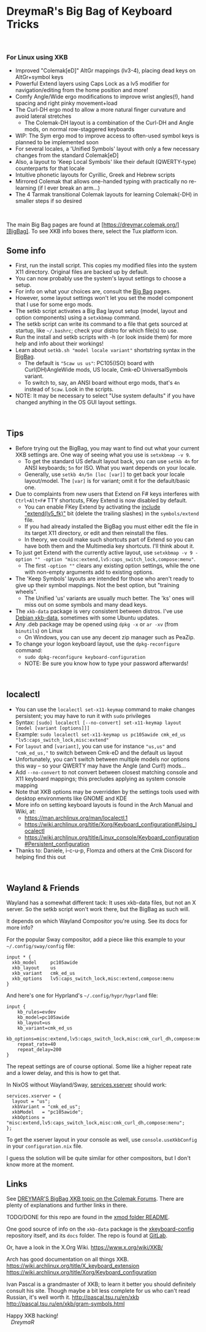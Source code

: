 DreymaR's Big Bag of Keyboard Tricks
====================================
<br>

### For Linux using XKB

* Improved "Colemak[eD]" AltGr mappings (lv3-4), placing dead keys on AltGr+symbol keys
* Powerful Extend layers using Caps Lock as a lv5 modifier for navigation/editing from the home position and more!
* Comfy Angle/Wide ergo modifications to improve wrist angles(!), hand spacing and right pinky movement+load
* The Curl-DH ergo mod to allow a more natural finger curvature and avoid lateral stretches
	- The Colemak-DH layout is a combination of the Curl-DH and Angle mods, on normal row-staggered keyboards
* WIP: The Sym ergo mod to improve access to often-used symbol keys is planned to be implemented soon
* For several locales, a 'Unified Symbols' layout with only a few necessary changes from the standard Colemak[eD]
* Also, a layout to 'Keep Local Symbols' like their default (QWERTY-type) counterparts for that locale
* Intuitive phonetic layouts for Cyrillic, Greek and Hebrew scripts
* Mirrored Colemak that allows one-handed typing with practically no re-learning (if I ever break an arm...)
* The 4 Tarmak transitional Colemak layouts for learning Colemak(-DH) in smaller steps if so desired
<br>

The main Big Bag pages are found at [https://dreymar.colemak.org/][BigBag]. To see XKB info boxes there, select the Tux platform icon.
<br>

Some info
---------

* First, run the install script. This copies my modified files into the system X11 directory. Original files are backed up by default.
* You can now probably use the system's layout settings to choose a setup. 
* For info on what your choices are, consult the [Big Bag][BigBag] pages.
* However, some layout settings won't let you set the model component that I use for some ergo mods.
* The setkb script activates a Big Bag layout setup (model, layout and option components) using a `setxkbmap` command.
* The setkb script can write its command to a file that gets sourced at startup, like `~/.bashrc`; check your distro for which file(s) to use.
* Run the install and setkb scripts with -h (or look inside them) for more help and info about their workings!
* Learn about `setkb.sh "model locale variant"` shortstring syntax in the [BigBag][BigBag4X].
	- The default is `"5caw us us"`: PC105(ISO) board with Curl(DH)AngleWide mods, US locale, Cmk-eD UniversalSymbols variant.
	- To switch to, say, an ANSI board without ergo mods, that's `4n` instead of `5caw`. Look in the scripts.
* NOTE: It may be necessary to select "Use system defaults" if you have changed anything in the OS GUI layout settings.
<br>

Tips
----
* Before trying out the BigBag, you may want to find out what your current XKB settings are. One way of seeing what you use is `setxkbmap -v 9`.
	- To get the standard US default layout back, you can use `setkb 4n` for ANSI keyboards; `5n` for ISO. What you want depends on your locale.
	- Generally, use `setkb 4n/5n [loc [var]]` to get back your locale layout/model. The `[var]` is for variant; omit it for the default/basic one.
* Due to complaints from new users that Extend on F# keys interferes with `Ctrl+Alt+F#` TTY shortcuts, FKey Extend is now disabled by default.
	- You can enable FKey Extend by activating the [include "extend(lv5_fk)"][BB-ExtFK] bit (delete the trailing slashes) in the `symbols/extend` file.
	- If you had already installed the BigBag you must either edit the file in its target X11 directory, or edit and then reinstall the files.
	- In theory, we could make such shortcuts part of Extend so you can have both them and the Multimedia key shortcuts. I'll think about it.
* To just get Extend with the currently active layout, use `setxkbmap -v 9 -option "" -option "misc:extend,lv5:caps_switch_lock,compose:menu"`.
	- The first `-option ""` clears any existing option settings, while the one with non-empty arguments add to existing options.
* The 'Keep Symbols' layouts are intended for those who aren't ready to give up their symbol mappings. Not the best option, but "training wheels".
	- The Unified 'us' variants are usually much better. The 'ks' ones will miss out on some symbols and many dead keys.
* The `xkb-data` package is very consistent between distros. I've use [Debian xkb-data][XKB-DebS], sometimes with some Ubuntu updates.
* Any .deb package may be opened using `dpkg -x` or `ar -xv` (from `binutils`) on Linux
	- On Windows, you can use any decent zip manager such as PeaZip.
* To change your logon keyboard layout, use the `dpkg-reconfigure` command:
	- `sudo dpkg-reconfigure keyboard-configuration`
	- NOTE: Be sure you know how to type your password afterwards!
<br>

localectl
---------
* You can use the `localectl set-x11-keymap` command to make changes persistent; you may have to run it with `sudo` privileges
* Syntax: `[sudo] localectl [--no-convert] set-x11-keymap layout [model [variant [options]]]`
* Example: `sudo localectl set-x11-keymap us pc105awide cmk_ed_us "lv5:caps_switch_lock,misc:extend"`
* For `layout` and `[variant]`, you can use for instance `"us,us"` and `"cmk_ed_us,"` to switch between Cmk-eD and the default us layout
* Unfortunately, you can't switch between multiple models nor options this way – so your QWERTY may have the Angle (and Curl!) mods...
* Add `--no-convert` to not convert between closest matching console and X11 keyboard mappings; this precludes applying as system console mapping
* Note that XKB options may be overridden by the settings tools used with desktop environments like GNOME and KDE
* More info on setting keyboard layouts is found in the Arch Manual and Wiki, at: 
	- https://man.archlinux.org/man/localectl.1
	- https://wiki.archlinux.org/title/Xorg/Keyboard_configuration#Using_localectl
	- https://wiki.archlinux.org/title/Linux_console/Keyboard_configuration#Persistent_configuration
* Thanks to: Daniele, i-c-u-p, Flomza and others at the Cmk Discord for helping find this out
<br>

Wayland & Friends
-----------------
Wayland has a somewhat different tack: It uses xkb-data files, but not an X server. So the setkb script won't work there, but the BigBag as such will.

It depends on which Wayland Compositor you're using. See its docs for more info?

For the popular Sway compositor, add a piece like this example to your `~/.config/sway/config` file:
```
input * {
  xkb_model     pc105awide
  xkb_layout    us
  xkb_variant   cmk_ed_us
  xkb_options   lv5:caps_switch_lock,misc:extend,compose:menu
}
```

And here's one for Hyprland's `~/.config/hypr/hyprland` file:
```
input {
    kb_rules=evdev
    kb_model=pc105awide
    kb_layout=us
    kb_variant=cmk_ed_us
    kb_options=misc:extend,lv5:caps_switch_lock,misc:cmk_curl_dh,compose:menu
    repeat_rate=40
    repeat_delay=200
}
``` 
The repeat settings are of course optional. Some like a higher repeat rate and a lower delay, and this is how to get that.

In NixOS without Wayland/Sway, [services.xserver](https://nixos.wiki/wiki/Keyboard_Layout_Customization) should work:
```
services.xserver = {
  layout = "us";
  xkbVariant = "cmk_ed_us";
  xkbModel   = "pc105awide";
  xkbOptions = "misc:extend,lv5:caps_switch_lock,misc:cmk_curl_dh,compose:menu";
};
```
To get the xserver layout in your console as well, use `console.useXkbConfig` in your `configuration.nix` file.

I guess the solution will be quite similar for other compositors, but I don't know more at the moment.
<br>

Links
-----
See [DREYMAR'S BigBag XKB topic on the Colemak Forums][BigBag4X].
There are plenty of explanations and further links in there.
<br>

TODO/DONE for this repo are found in the [xmod folder README][xmREADME].
<br>

One good source of info on the `xkb-data` package is the [xkeyboard-config][XKB-conf] repository itself, and its `docs` folder. The repo is found at [GitLab][XKBgitLb].
<br>

Or, have a look in the X.Org Wiki.
https://www.x.org/wiki/XKB/
<br>

Arch has good documentation on all things XKB.
https://wiki.archlinux.org/title/X_keyboard_extension
https://wiki.archlinux.org/title/Xorg/Keyboard_configuration
<br>

Ivan Pascal is a grandmaster of XKB; to learn it better you should definitely consult his site. Though maybe a bit less complete for us who can't read Russian, it's well worth it.
http://pascal.tsu.ru/en/xkb
http://pascal.tsu.ru/en/xkb/gram-symbols.html
<br>

Happy XKB hacking!<br>&nbsp;&nbsp;
_DreymaR_
<br><br>



[XKB-conf]: https://www.freedesktop.org/wiki/Software/XKeyboardConfig/ (XKeyboard Config page)
[XKBgitLb]: https://gitlab.freedesktop.org/xkeyboard-config/xkeyboard-config (XKB-config on GitLab)
[XKB-pkgs]: https://pkgs.org/download/xkb-data (pkgs.org xkb-data page)
[XKB-DebS]: https://packages.debian.org/sid/xkb-data (Debian Sid xkb-data download)
[BigBag]:   https://dreymar.colemak.org/ (DreymaR's Big Bag of Keyboard Tricks)
[BigBag4X]: http://forum.colemak.com/viewtopic.php?id=1438 (DreymaR's old BigBag for Linux/XKB on the Colemak Forum)
[BBREADME]: README.md                               (main BigBag4XKB README)
[xmREADME]: /xkb-data_xmod/README.md                (xmod BigBag4XKB README)

[XKB-2351]: https://debian.pkgs.org/sid/debian-main-amd64/xkb-data_2.35.1-1_all.deb.html (Debian Sid xkb-data page, 2022-12)
[BB-ExtFK]: /xkb-data_xmod/xkb/symbols/extend#L66   (BigBag4XKB – FKkey include in symbol/extend file)
